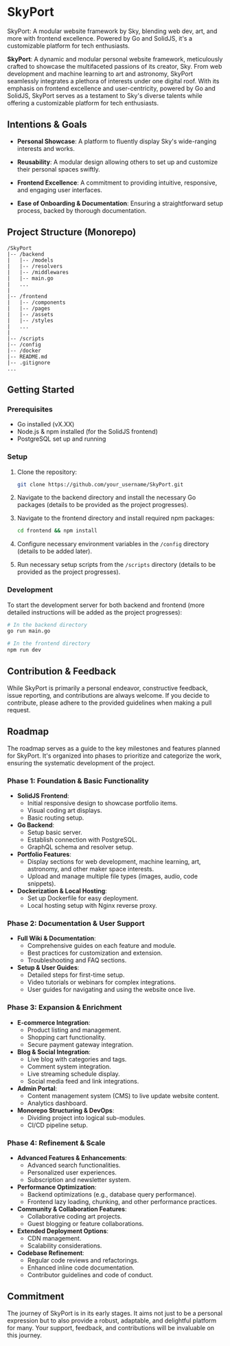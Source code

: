 # SkyPort
SkyPort: A modular website framework by Sky, blending web dev, art, and more with frontend excellence. Powered by Go and SolidJS, it's a customizable platform for tech enthusiasts.

**SkyPort**: A dynamic and modular personal website framework, meticulously crafted to showcase the multifaceted passions of its creator, Sky. From web development and machine learning to art and astronomy, SkyPort seamlessly integrates a plethora of interests under one digital roof. With its emphasis on frontend excellence and user-centricity, powered by Go and SolidJS, SkyPort serves as a testament to Sky's diverse talents while offering a customizable platform for tech enthusiasts.

## **Intentions & Goals**

- **Personal Showcase**: A platform to fluently display Sky's wide-ranging interests and works.
  
- **Reusability**: A modular design allowing others to set up and customize their personal spaces swiftly.

- **Frontend Excellence**: A commitment to providing intuitive, responsive, and engaging user interfaces.
  
- **Ease of Onboarding & Documentation**: Ensuring a straightforward setup process, backed by thorough documentation.

## **Project Structure (Monorepo)**

```
/SkyPort
|-- /backend
|   |-- /models
|   |-- /resolvers
|   |-- /middlewares
|   |-- main.go
|   ...
|
|-- /frontend
|   |-- /components
|   |-- /pages
|   |-- /assets
|   |-- /styles
|   ...
|
|-- /scripts
|-- /config
|-- /docker
|-- README.md
|-- .gitignore
...
```

## **Getting Started**

### Prerequisites

- Go installed (vX.XX)
- Node.js & npm installed (for the SolidJS frontend)
- PostgreSQL set up and running

### Setup

1. Clone the repository:
    ```bash
    git clone https://github.com/your_username/SkyPort.git
    ```

2. Navigate to the backend directory and install the necessary Go packages (details to be provided as the project progresses).

3. Navigate to the frontend directory and install required npm packages:
    ```bash
    cd frontend && npm install
    ```

4. Configure necessary environment variables in the `/config` directory (details to be added later).

5. Run necessary setup scripts from the `/scripts` directory (details to be provided as the project progresses).

### Development

To start the development server for both backend and frontend (more detailed instructions will be added as the project progresses):

```bash
# In the backend directory
go run main.go

# In the frontend directory
npm run dev
```

## **Contribution & Feedback**

While SkyPort is primarily a personal endeavor, constructive feedback, issue reporting, and contributions are always welcome. If you decide to contribute, please adhere to the provided guidelines when making a pull request.

## **Roadmap**

The roadmap serves as a guide to the key milestones and features planned for SkyPort. It's organized into phases to prioritize and categorize the work, ensuring the systematic development of the project.

### **Phase 1: Foundation & Basic Functionality**

- **SolidJS Frontend**:
  - Initial responsive design to showcase portfolio items.
  - Visual coding art displays.
  - Basic routing setup.
- **Go Backend**:
  - Setup basic server.
  - Establish connection with PostgreSQL.
  - GraphQL schema and resolver setup.
- **Portfolio Features**:
  - Display sections for web development, machine learning, art, astronomy, and other maker space interests.
  - Upload and manage multiple file types (images, audio, code snippets).
- **Dockerization & Local Hosting**:
  - Set up Dockerfile for easy deployment.
  - Local hosting setup with Nginx reverse proxy.

### **Phase 2: Documentation & User Support**

- **Full Wiki & Documentation**:
  - Comprehensive guides on each feature and module.
  - Best practices for customization and extension.
  - Troubleshooting and FAQ sections.
- **Setup & User Guides**:
  - Detailed steps for first-time setup.
  - Video tutorials or webinars for complex integrations.
  - User guides for navigating and using the website once live.

### **Phase 3: Expansion & Enrichment**

- **E-commerce Integration**:
  - Product listing and management.
  - Shopping cart functionality.
  - Secure payment gateway integration.
- **Blog & Social Integration**:
  - Live blog with categories and tags.
  - Comment system integration.
  - Live streaming schedule display.
  - Social media feed and link integrations.
- **Admin Portal**:
  - Content management system (CMS) to live update website content.
  - Analytics dashboard.
- **Monorepo Structuring & DevOps**:
  - Dividing project into logical sub-modules.
  - CI/CD pipeline setup.

### **Phase 4: Refinement & Scale**

- **Advanced Features & Enhancements**:
  - Advanced search functionalities.
  - Personalized user experiences.
  - Subscription and newsletter system.
- **Performance Optimization**:
  - Backend optimizations (e.g., database query performance).
  - Frontend lazy loading, chunking, and other performance practices.
- **Community & Collaboration Features**:
  - Collaborative coding art projects.
  - Guest blogging or feature collaborations.
- **Extended Deployment Options**:
  - CDN management.
  - Scalability considerations.
- **Codebase Refinement**:
  - Regular code reviews and refactorings.
  - Enhanced inline code documentation.
  - Contributor guidelines and code of conduct.

## **Commitment**

The journey of SkyPort is in its early stages. It aims not just to be a personal expression but to also provide a robust, adaptable, and delightful platform for many. Your support, feedback, and contributions will be invaluable on this journey.
